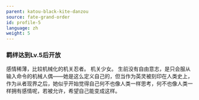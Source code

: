 ```yaml
---
parent: katou-black-kite-danzou
source: fate-grand-order
id: profile-5
language: zh
weight: 5
---
```


### 羁绊达到Lv.5后开放

感情稀薄，比较机械化的机关忍者。
机关少女。
生前没有自由意志，是只会服从输入命令的机械人偶——她是这么定义自己的，但当作为英灵被刻印在人类史上，作为从者现界之后，她似乎开始觉得自己何不也像人类一样思考，何不也像人类一样拥有感情呢，若被允许，希望自己能变成这样。
